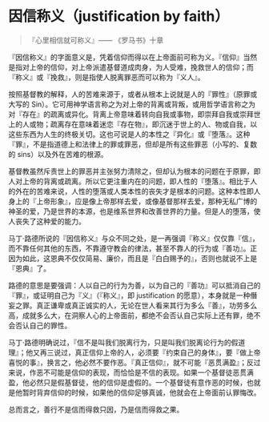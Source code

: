 # 因信称义（justification by faith）

> 『心里相信就可称义』—— 《罗马书》十章

『因信称义』的字面意义是，凭着信仰而得以在上帝面前可称为义。『信仰』当然是指对上帝的信仰，对上帝派遣基督道成肉身，为人受难，挽救世人的信仰；而『称义』或『挽救』，则是指使人脱离罪恶而可以称为『义人』。

按照基督教的解释，人的苦难来源于，或者从根本上说就是人的『罪性』（原罪或大写的 Sin）。它可用神学语言称之为对上帝的背离或背叛，或用哲学语言称之为对『存在』的疏离或异化。背离上帝意味着转向自我或事物，即崇拜自我或崇拜世上的人或物；疏离存在意味着迷恋『存在物』，即沉迷于世上的人、物或自我，以这些东西为人生的终极关切。这也可说是人的本性之『异化』或『堕落』。这种『罪』，不是指道德上和法律上的罪或罪恶，但却是所有这些罪恶（小写的、复数的 sins）以及外在苦难的根源。

基督教虽然斥责世上的罪恶并主张努力清除之，但却认为根本的问题在于原罪，即人对上帝的背离或疏离。所以它更注重内在的问题，即人性的『堕落』。相比于人的外在的苦难来说，人性的堕落或人类本性的丧失才是根本的问题。这种本性即人身上的『上帝形象』，应是像上帝那样去爱，或像基督那样去爱，那种无私广博的神圣的爱，乃是世界的本源，也是维系世界和改善世界的力量。但是人的堕落，使人丧失了这种爱的能力。

马丁·路德所说的『因信称义』与众不同之处，是一再强调『称义』仅仅靠『信』，而不靠任何其他的东西，不靠遵守教会的律法，甚至不靠人的行为或『善功』。正因为如此，这恩典不仅仅简易、廉价，而且是『白白赐予的』，否则也就说不上是『恩典』了。

路德的意思是要强调：人以自己的行为为善，以为自己的『善功』可以抵消自己的『罪』，或证明自己为『义』（『称义』，即 justification 的愿意），本身就是一种僭妄之罪。真正谦卑或真正诚实的人，无论在世人看来其行为多么『善』，功劳多么高，成就多么大，在洞察人心的上帝面前，都绝不会否认自己实际上还有罪，绝不会否认自己的罪性。

马丁·路德明确说过，『信不是叫我们脱离行为，只是叫我们脱离论行为的假道理』；他又再三说过，真正信仰上帝的人，必须要『约束自己的身体』，要『做上帝喜悦的事』，换言之，他必然不要作恶。『真正信仰』，就不可能『恶贯满盈』；反过来说，作恶不可能是信仰的表现，而恰恰是不信的表现。如果一个基督徒恶贯满盈，他必然只是假基督徒，他的信仰是虚假的。一个基督徒有意作恶的时候，也就是他暂时背弃信仰的时候，如果他的信仰足够真诚，他就会在上帝面前认罪悔改。

总而言之，善行不是信而得救只因，乃是信而得救之果。
